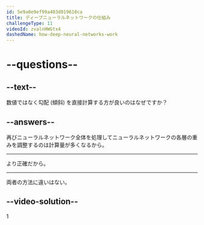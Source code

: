 ```yaml
---
id: 5e9a0e9ef99a403d019610ca
title: ディープニューラルネットワークの仕組み
challengeType: 11
videoId: zvalnHWGtx4
dashedName: how-deep-neural-networks-work
---
```


# --questions--

## --text--

数値ではなく勾配 (傾斜) を直接計算する方が良いのはなぜですか？

## --answers--

再びニューラルネットワーク全体を処理してニューラルネットワークの各層の重みを調整するのは計算量が多くなるから。

---

より正確だから。

---

両者の方法に違いはない。

## --video-solution--

1

